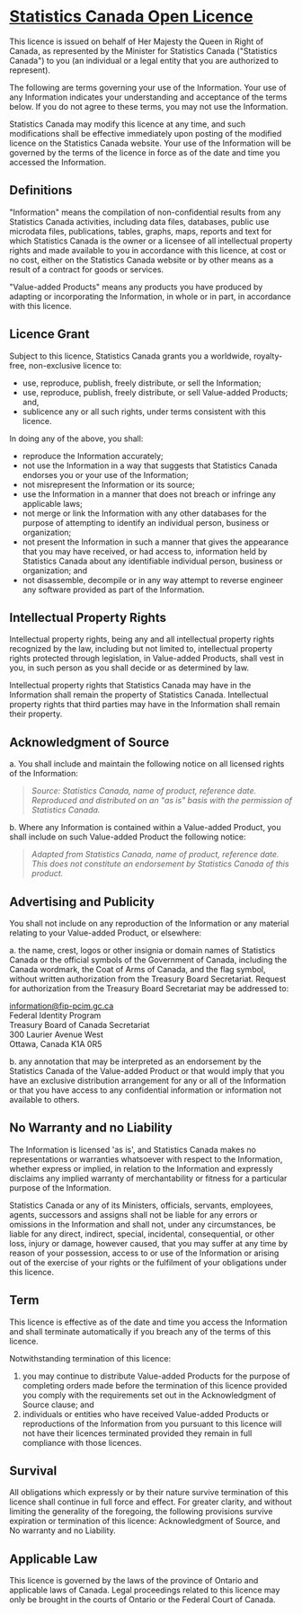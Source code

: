 [Statistics Canada Open Licence](<https://www.statcan.gc.ca/eng/reference/licence>)
===================================================================================

This licence is issued on behalf of Her Majesty the Queen in Right of Canada,
as represented by the Minister for Statistics Canada ("Statistics Canada") to
you (an individual or a legal entity that you are authorized to represent).

The following are terms governing your use of the Information. Your use of any
Information indicates your understanding and acceptance of the terms below. If
you do not agree to these terms, you may not use the Information.

Statistics Canada may modify this licence at any time, and such modifications
shall be effective immediately upon posting of the modified licence on the
Statistics Canada website. Your use of the Information will be governed by the
terms of the licence in force as of the date and time you accessed the
Information.

Definitions
-----------

"Information" means the compilation of non-confidential results from any
Statistics Canada activities, including data files, databases, public use
microdata files, publications, tables, graphs, maps, reports and text for which
Statistics Canada is the owner or a licensee of all intellectual property
rights and made available to you in accordance with this licence, at cost or no
cost, either on the Statistics Canada website or by other means as a result of
a contract for goods or services.

"Value-added Products" means any products you have produced by adapting or
incorporating the Information, in whole or in part, in accordance with this
licence.

Licence Grant
-------------

Subject to this licence, Statistics Canada grants you a worldwide,
royalty-free, non-exclusive licence to:

- use, reproduce, publish, freely distribute, or sell the Information;
- use, reproduce, publish, freely distribute, or sell Value-added Products;
  and,
- sublicence any or all such rights, under terms consistent with this licence.

In doing any of the above, you shall:

- reproduce the Information accurately;
- not use the Information in a way that suggests that Statistics Canada
  endorses you or your use of the Information;
- not misrepresent the Information or its source;
- use the Information in a manner that does not breach or infringe any
  applicable laws;
- not merge or link the Information with any other databases for the purpose of
  attempting to identify an individual person, business or organization;
- not present the Information in such a manner that gives the appearance that
  you may have received, or had access to, information held by Statistics
  Canada about any identifiable individual person, business or organization;
  and
- not disassemble, decompile or in any way attempt to reverse engineer any
  software provided as part of the Information.

Intellectual Property Rights
----------------------------

Intellectual property rights, being any and all intellectual property rights
recognized by the law, including but not limited to, intellectual property
rights protected through legislation, in Value-added Products, shall vest in
you, in such person as you shall decide or as determined by law.

Intellectual property rights that Statistics Canada may have in the Information
shall remain the property of Statistics Canada. Intellectual property rights
that third parties may have in the Information shall remain their property.

Acknowledgment of Source
------------------------

a. You shall include and maintain the following notice on all licensed rights
   of the Information:

> *Source: Statistics Canada, name of product, reference date. Reproduced and
> distributed on an "as is" basis with the permission of Statistics Canada.*

b. Where any Information is contained within a Value-added Product, you shall
   include on such Value-added Product the following notice:

> *Adapted from Statistics Canada, name of product, reference date. This does
> not constitute an endorsement by Statistics Canada of this product.*

Advertising and Publicity
-------------------------

You shall not include on any reproduction of the Information or any material
relating to your Value-added Product, or elsewhere:

a. the name, crest, logos or other insignia or domain names of Statistics
   Canada or the official symbols of the Government of Canada, including the
   Canada wordmark, the Coat of Arms of Canada, and the flag symbol, without
   written authorization from the Treasury Board Secretariat. Request for
   authorization from the Treasury Board Secretariat may be addressed to:

   <information@fip-pcim.gc.ca>  
   Federal Identity Program  
   Treasury Board of Canada Secretariat  
   300 Laurier Avenue West  
   Ottawa, Canada K1A 0R5

b. any annotation that may be interpreted as an endorsement by the Statistics
   Canada of the Value-added Product or that would imply that you have an
   exclusive distribution arrangement for any or all of the Information or that
   you have access to any confidential information or information not available
   to others.

No Warranty and no Liability
----------------------------

The Information is licensed 'as is', and Statistics Canada makes no
representations or warranties whatsoever with respect to the Information,
whether express or implied, in relation to the Information and expressly
disclaims any implied warranty of merchantability or fitness for a particular
purpose of the Information.

Statistics Canada or any of its Ministers, officials, servants, employees,
agents, successors and assigns shall not be liable for any errors or omissions
in the Information and shall not, under any circumstances, be liable for any
direct, indirect, special, incidental, consequential, or other loss, injury or
damage, however caused, that you may suffer at any time by reason of your
possession, access to or use of the Information or arising out of the exercise
of your rights or the fulfilment of your obligations under this licence.

Term
----

This licence is effective as of the date and time you access the Information
and shall terminate automatically if you breach any of the terms of this
licence.

Notwithstanding termination of this licence:

1. you may continue to distribute Value-added Products for the purpose of
   completing orders made before the termination of this licence provided you
   comply with the requirements set out in the Acknowledgment of Source clause;
   and
2. individuals or entities who have received Value-added Products or
   reproductions of the Information from you pursuant to this licence will not
   have their licences terminated provided they remain in full compliance with
   those licences.

Survival
--------

All obligations which expressly or by their nature survive termination of this
licence shall continue in full force and effect. For greater clarity, and
without limiting the generality of the foregoing, the following provisions
survive expiration or termination of this licence: Acknowledgment of Source,
and No warranty and no Liability.

Applicable Law
--------------

This licence is governed by the laws of the province of Ontario and applicable
laws of Canada. Legal proceedings related to this licence may only be brought
in the courts of Ontario or the Federal Court of Canada.
